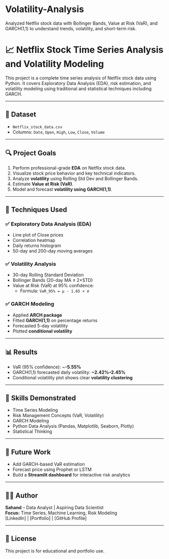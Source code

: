 # Volatility-Analysis
Analyzed Netflix stock data with Bollinger Bands, Value at Risk (VaR), and GARCH(1,1) to understand trends, volatility, and short-term risk.

# 📈 Netflix Stock Time Series Analysis and Volatility Modeling

This project is a complete time series analysis of Netflix stock data using Python. It covers Exploratory Data Analysis (EDA), risk estimation, and volatility modeling using traditional and statistical techniques including GARCH.

---

## 📁 Dataset

- `Netflix_stock_data.csv`
- Columns: `Date`, `Open`, `High`, `Low`, `Close`, `Volume`

---

## 🔍 Project Goals

1. Perform professional-grade **EDA** on Netflix stock data.
2. Visualize stock price behavior and key technical indicators.
3. Analyze **volatility** using Rolling Std Dev and Bollinger Bands.
4. Estimate **Value at Risk (VaR)**.
5. Model and forecast **volatility using GARCH(1,1)**.

---

## 🧠 Techniques Used

### ✅ Exploratory Data Analysis (EDA)
- Line plot of Close prices
- Correlation heatmap
- Daily returns histogram
- 50-day and 200-day moving averages

### ✅ Volatility Analysis
- 30-day Rolling Standard Deviation
- Bollinger Bands (20-day MA ± 2×STD)
- Value at Risk (VaR) at 95% confidence:
  - Formula: `VaR_95% = μ - 1.65 × σ`

### ✅ GARCH Modeling
- Applied **ARCH package**
- Fitted **GARCH(1,1)** on percentage returns
- Forecasted 5-day volatility
- Plotted **conditional volatility**

---

## 📊 Results

- VaR (95% confidence): ~**-5.55%**
- GARCH(1,1) forecasted daily volatility: **~2.42%–2.45%**
- Conditional volatility plot shows clear **volatility clustering**

---

## 📌 Skills Demonstrated

- Time Series Modeling
- Risk Management Concepts (VaR, Volatility)
- GARCH Modeling
- Python Data Analysis (Pandas, Matplotlib, Seaborn, Plotly)
- Statistical Thinking

---

## 🚀 Future Work

- Add GARCH-based VaR estimation
- Forecast price using Prophet or LSTM
- Build a **Streamlit dashboard** for interactive risk analytics

---

## 🧑‍💻 Author

**Sahand** – Data Analyst | Aspiring Data Scientist  
**Focus:** Time Series, Machine Learning, Risk Modeling  
[LinkedIn] | [Portfolio] | [GitHub Profile]

---

## 📎 License

This project is for educational and portfolio use.
